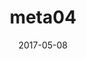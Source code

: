 ---
title: meta04
articlename: >-
  Moderating Effects of Patient Characteristics on the Impact of Financial Incentives
date: '2017-05-08'
summary: >-
  Patient characteristics can have a significant impact on response to incentives and other interventions
authors: >-
  Meredith B. Rosenthal, Andrea B. Troxel, Kevin G. Volpp, Walter F. Stewart, Thomas D. Sequist, James B. Jones, AnneMarie G. Hirsch, Karen Hoffer, Jingsan Zhu, Wenli Wang, Amanda Hodlofski, Darra Finnerty, Jack J. Huang, David A. Asch
externallink: 'https://journals.sagepub.com/doi/abs/10.1177/1077558717707313'
journal: SAGE
---
